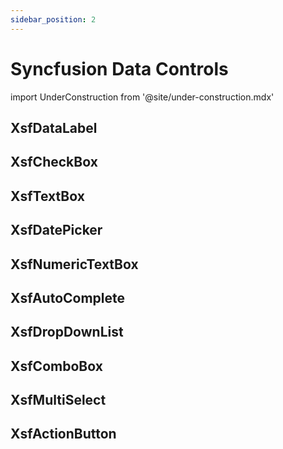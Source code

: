 ```yaml
---
sidebar_position: 2
---
```


# Syncfusion Data Controls

import UnderConstruction from  '@site/under-construction.mdx'

<UnderConstruction />

## XsfDataLabel
## XsfCheckBox
## XsfTextBox
## XsfDatePicker
## XsfNumericTextBox
## XsfAutoComplete
## XsfDropDownList
## XsfComboBox
## XsfMultiSelect
## XsfActionButton
